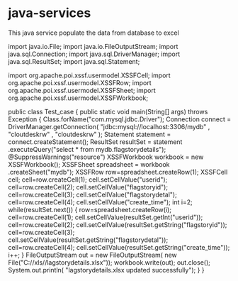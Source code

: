 # java-services
This java service populate the data from database to excel


import java.io.File;
import java.io.FileOutputStream;
import java.sql.Connection;
import java.sql.DriverManager;
import java.sql.ResultSet;
import java.sql.Statement;

import org.apache.poi.xssf.usermodel.XSSFCell;
import org.apache.poi.xssf.usermodel.XSSFRow;
import org.apache.poi.xssf.usermodel.XSSFSheet;
import org.apache.poi.xssf.usermodel.XSSFWorkbook;

public class Test_case
{
   public static void main(String[] args) throws Exception 
   {
      Class.forName("com.mysql.jdbc.Driver");
      Connection connect = DriverManager.getConnection( 
      "jdbc:mysql://localhost:3306/mydb" , 
      "cloutdeskrw" , 
      "cloutdeskrw"
      );
      Statement statement = connect.createStatement();
      ResultSet resultSet = statement
      .executeQuery("select * from mydb.flagstorydetails");
      @SuppressWarnings("resource")
	XSSFWorkbook workbook = new XSSFWorkbook(); 
      XSSFSheet spreadsheet = workbook
      .createSheet("mydb");
      XSSFRow row=spreadsheet.createRow(1);
      XSSFCell cell;
      cell=row.createCell(1);
      cell.setCellValue("userid");
      cell=row.createCell(2);
      cell.setCellValue("flagstoryid");
      cell=row.createCell(3);
      cell.setCellValue("flagstorydetal");
      cell=row.createCell(4);
      cell.setCellValue("create_time");
      int i=2;
      while(resultSet.next())
      {
         row=spreadsheet.createRow(i);
         cell=row.createCell(1);
         cell.setCellValue(resultSet.getInt("userid"));
         cell=row.createCell(2);
         cell.setCellValue(resultSet.getString("flagstoryid"));
         cell=row.createCell(3);
         cell.setCellValue(resultSet.getString("flagstorydetal"));
         cell=row.createCell(4);
         cell.setCellValue(resultSet.getString("create_time"));
         i++;
      }
      FileOutputStream out = new FileOutputStream(
      new File("C://xls//lagstorydetails.xlsx"));
      workbook.write(out);
      out.close();
      System.out.println(
      "lagstorydetails.xlsx updated successfully");
   }
}
